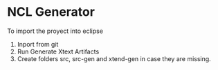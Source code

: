 # NCL Generator


To import the proyect into eclipse

1. Inport from git
2. Run Generate Xtext Artifacts
3. Create folders src, src-gen and xtend-gen in case they are missing.
